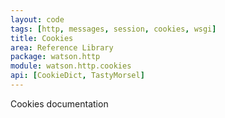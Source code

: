 ```yaml
---
layout: code
tags: [http, messages, session, cookies, wsgi]
title: Cookies
area: Reference Library
package: watson.http
module: watson.http.cookies
api: [CookieDict, TastyMorsel]
---
```


Cookies documentation